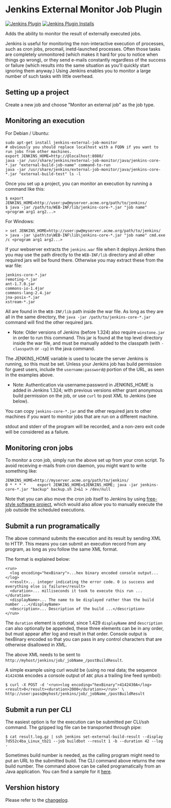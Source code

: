 # Jenkins External Monitor Job Plugin
[![Jenkins Plugin](https://img.shields.io/jenkins/plugin/v/external-monitor-job.svg)](https://plugins.jenkins.io/external-monitor-job)
[![Jenkins Plugin Installs](https://img.shields.io/jenkins/plugin/i/external-monitor-job.svg?color=blue)](https://plugins.jenkins.io/external-monitor-job)

Adds the ability to monitor the result of externally executed jobs.

Jenkins is useful for monitoring the non-interactive execution of
processes, such as cron jobs, procmail, inetd-launched processes. Often
those tasks are completely unmonitored (which makes it hard for you to
notice when things go wrong), or they send e-mails constantly regardless
of the success or failure (which results into the same situation as
you'll quickly start ignoring them anyway.) Using Jenkins enables you to
monitor a large number of such tasks with little overhead.

## Setting up a project

Create a new job and choose "Monitor an external job" as the job type.

## Monitoring an execution

For Debian / Ubuntu:

``` syntaxhighlighter-pre
sudo apt-get install jenkins-external-job-monitor
# obviously you should replace localhost with a FQDN if you want to run jobs from other machines.
export JENKINS_HOME=http://@localhost:8080/
java -jar /usr/share/jenkins/external-job-monitor/java/jenkins-core-*.jar "external-build-job-name" command-to-run
java -jar /usr/share/jenkins/external-job-monitor/java/jenkins-core-*.jar "external-build-test" ls -l
```

Once you set up a project, you can monitor an execution by running a
command like this:

    $ export JENKINS_HOME=http://user:pw@myserver.acme.org/path/to/jenkins/
    $ java -jar /path/to/WEB-INF/lib/jenkins-core-*.jar "job name" <program arg1 arg2...>

For Windows:

    > set JENKINS_HOME=http://user:pw@myserver.acme.org/path/to/jenkins/
    > java -jar \path\to\WEB-INF\lib\jenkins-core-*.jar "job name" cmd.exe /c <program arg1 arg2...>

If your webserver extracts the `jenkins.war` file when it deploys
Jenkins then you may use the path directly to the `WEB-INF/lib`
directory and all other required jars will be found there. Otherwise you
may extract these from the war file:

    jenkins-core-*.jar
    remoting-*.jar
    ant-1.7.0.jar
    commons-io-1.4jar
    commons-lang-2.4.jar
    jna-posix-*.jar
    xstream-*.jar

All are found in the `WEB-INF/lib` path inside the war file. As long as
they are all in the same directory, the
`java -jar /path/to/jenkins-core-*.jar` command will find the other
required jars.

-   Note: Older versions of Jenkins (before 1.324) also require
    `winstone.jar` in order to run this command. This jar is found at
    the top level directory inside the war file, and must be manually
    added to the classpath (with `-classpath` or `-cp`) in the java
    command.

The JENKINS\_HOME variable is used to locate the server Jenkins is
running, so this must be set. Unless your Jenkins job has build
permission for guest users, include the `username:password@` portion of
the URL, as seen in the examples above.

-   Note: Authentication via username:password in JENKINS\_HOME is added
    in Jenkins 1.324; with previous versions either grant anonymous
    build permission on the job, or use `curl` to post XML to Jenkins
    (see below).

You can copy `jenkins-core-*.jar` and the other required jars to other
machines if you want to monitor jobs that are run on a different
machine.

stdout and stderr of the program will be recorded, and a non-zero exit
code will be considered as a failure.

## Monitoring cron jobs

To monitor a cron job, simply run the above set up from your cron
script. To avoid receiving e-mails from cron daemon, you might want to
write something like:

    JENKINS_HOME=http://myserver.acme.org/path/to/jenkins/
    0 * * * *     export JENKINS_HOME=$JENKINS_HOME; java -jar jenkins-core-*.jar "backup" backup.sh 2>&1 > /dev/null

Note that you can also move the cron job itself to Jenkins by using
[free-style software
project](https://wiki.jenkins.io/display/JENKINS/Building+a+software+project),
which would also allow you to manually execute the job outside the
scheduled executions.

## Submit a run programatically

The above command submits the execution and its result by sending XML to
HTTP. This means you can submit an execution record from any program, as
long as you follow the same XML format.

The format is explained below:

    <run>
      <log encoding="hexBinary">...hex binary encoded console output...</log>
      <result>... integer indicating the error code. 0 is success and everything else is failure</result>
      <duration>... milliseconds it took to execute this run ...</duration>
      <displayName>... The name to be displayed rather than the build number ...</displayName>
      <description>... Description of the build ...</description>
    </run>

The `duration` element is optional, since 1.429 `displayName` and
`description` can also optionally be appended, these three elements can
be in any order, but must appear after log and result in that order.
Console output is hexBinary encoded so that you can pass in any control
characters that are otherwise disallowed in XML.

The above XML needs to be sent to
`http://myhost/jenkins/job/_jobName_/postBuildResult`.

A simple example using curl would be (using no real data; the sequence
`4142430A` encodes a console output of `ABC` plus a trailing line feed
symbol):

    $ curl -X POST -d '<run><log encoding="hexBinary">4142430A</log><result>0</result><duration>2000</duration></run>' \
    http://user:pass@myhost/jenkins/job/_jobName_/postBuildResult

## Submit a run per CLI

The easiest option is for the execution can be submitted per CLI/ssh
command. The gzipped log file can be transported through pipe:

    $ cat result.log.gz | ssh jenkins set-external-build-result --display 7d552c4ba_Linux_tb21 --job buildbot --result 1 -b --duration 42 --log -

Sometimes build number is needed, as the calling program might need to
put an URL to the submitted build. The CLI command above returns the new
build number. The command above can be called programatically from an
Java application. You can find a sample for it
[here](https://github.com/davido/gerrit-buildbot-plugin/blob/buildbot-2.5-plugin/src/main/java/org/libreoffice/ci/gerrit/buildbot/publisher/JenkinsLogPublisher.java).

## Vershion history

Please refer to the [changelog](CHANGELOG.md).
